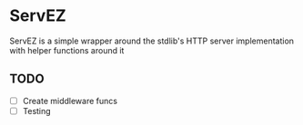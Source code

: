 # ServEZ

ServEZ is a simple wrapper around the stdlib's HTTP server implementation with helper functions around it

## TODO

- [ ] Create middleware funcs
- [ ] Testing
